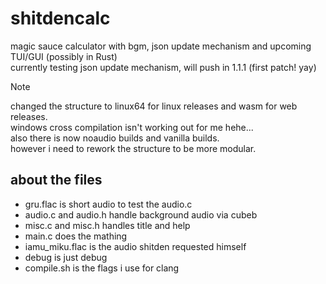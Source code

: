 # shitdencalc
magic sauce calculator with bgm, json update mechanism and upcoming TUI/GUI (possibly in Rust)\
currently testing json update mechanism, will push in 1.1.1 (first patch! yay)

> [!NOTE]  
> changed the structure to linux64 for linux releases and wasm for web releases.\
> windows cross compilation isn't working out for me hehe...\
> also there is now noaudio builds and vanilla builds.\
> however i need to rework the structure to be more modular.

## about the files
- gru.flac is short audio to test the audio.c
- audio.c and audio.h handle background audio via cubeb
- misc.c and misc.h handles title and help
- main.c does the mathing
- iamu_miku.flac is the audio shitden requested himself
- debug is just debug
- compile.sh is the flags i use for clang
